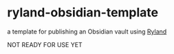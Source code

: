 # ryland-obsidian-template
a template for publishing an Obsidian vault using [Ryland](https://github.com/jtauber/ryland)

NOT READY FOR USE YET